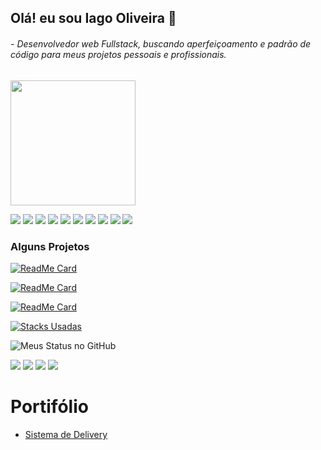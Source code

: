 ## Olá! eu sou Iago Oliveira 👋
###### - Desenvolvedor web Fullstack, buscando aperfeiçoamento e padrão de código para meus projetos pessoais e profissionais.

<img width="200px" src="https://scontent.fgnm5-1.fna.fbcdn.net/v/t1.0-9/127452617_3643351295778886_7679904133793982814_n.jpg?_nc_cat=102&ccb=2&_nc_sid=09cbfe&_nc_eui2=AeHidWEjmuQ4wu5FrXsIZXSH8_wByo7ewofz_AHKjt7Ch3aRJyuZT6_byqHwH8vD7fZzDikvFC_lLu6XZjuRZiY5&_nc_ohc=zC7j7215IvYAX_lCcNr&_nc_ht=scontent.fgnm5-1.fna&oh=4f803b07767fbe7096f3ed9688ec9dff&oe=5FEE4AF5">

<img src="https://img.shields.io/badge/PHP-777BB4?style=for-the-badge&logo=php&logoColor=white"> <img src="https://img.shields.io/badge/HTML-239120?style=for-the-badge&logo=html5&logoColor=white"> <img src="https://img.shields.io/badge/JavaScript-F7DF1E?style=for-the-badge&logo=javascript&logoColor=black"> <img src="https://img.shields.io/badge/CSS-239120?&style=for-the-badge&logo=css3&logoColor=white"> <img src="https://img.shields.io/badge/Node.js-43853D?style=for-the-badge&logo=node.js&logoColor=white"> <img src="https://img.shields.io/badge/Vue.js-35495E?style=for-the-badge&logo=vue.js&logoColor=4FC08D"> <img src="https://img.shields.io/badge/Laravel-FF2D20?style=for-the-badge&logo=laravel&logoColor=white"> <img src="https://img.shields.io/badge/Bootstrap-563D7C?style=for-the-badge&logo=bootstrap&logoColor=white"> <img src="https://img.shields.io/badge/jQuery-0769AD?style=for-the-badge&logo=jquery&logoColor=white"> <img src="https://img.shields.io/badge/MySQL-00000F?style=for-the-badge&logo=mysql&logoColor=white">

### Alguns Projetos

[![ReadMe Card](https://github-readme-stats.vercel.app/api/pin/?username=Mtb-Iago&repo=PeriPeri-Bike-School&show_icons=true&theme=dark)](https://github.com/mtb-iago/github-readme-stats)

[![ReadMe Card](https://github-readme-stats.vercel.app/api/pin/?username=Mtb-Iago&repo=Admissional&show_icons=true&theme=dracula)](https://github.com/mtb-iago/github-readme-stats)

[![ReadMe Card](https://github-readme-stats.vercel.app/api/pin/?username=Mtb-Iago&repo=ProjetoRadio-React-Native&show_icons=true&theme=gruvbox)](https://github.com/mtb-iago/github-readme-stats)



[![Stacks Usadas](https://github-readme-stats.vercel.app/api/top-langs/?username=mtb-iago&layout=compact&show_icons=true&theme=gruvbox)](https://github.com/mtb-iago/github-readme-stats)


![Meus Status no GitHub](https://github-readme-stats.vercel.app/api?username=Mtb-Iago&show_icons=true&theme=dracula)

[<img src="https://img.shields.io/badge/GitHub-100000?style=for-the-badge&logo=github&logoColor=white" />](https://github.com/mtb-iago) [<img src="https://img.shields.io/badge/linkedin-%230077B5.svg?&style=for-the-badge&logo=linkedin&logoColor=white" />](https://www.linkedin.com/in/iago-oliveira-2949211b7/) [<img src = "https://img.shields.io/badge/instagram-%23E4405F.svg?&style=for-the-badge&logo=instagram&logoColor=white">](https://www.instagram.com/USERNAME/) [<img src = "https://img.shields.io/badge/facebook-%231877F2.svg?&style=for-the-badge&logo=facebook&logoColor=white">](https://www.facebook.com/iago.silva.14418)

# Portifólio
- [Sistema de Delivery](https://vitaodelivery.com)
